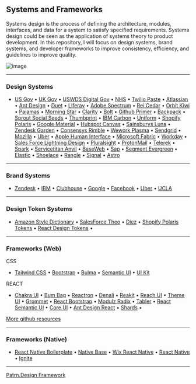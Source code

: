 ## Systems and Frameworks

Systems design is the process of defining the architecture, modules, interfaces, and data for a system to satisfy specified requirements. Systems design could be seen as the application of systems theory to product development. In this repository, I will focus on design systems, brand systems, and developer frameworks to improve consistency, efficiency, and guidelines to improve quality.

![image](https://d33wubrfki0l68.cloudfront.net/2f840b6e10e564b5d896d9c67a19c3a34cba635e/61d5e/assets/images/index/ds-patrn-ocean.png)

---

### Design Systems
- [US Gov](https://designsystem.digital.gov/) •
[UK Gov](https://design-system.service.gov.uk/) •
[USWDS Digital Gov](https://designsystem.digital.gov/) •
[NHS](https://service-manual.nhs.uk/) •
[Twilio Paste](https://paste.twilio.design/) •
[Atlassian](https://atlassian.design/) •
[Ant Design](https://ant.design/) •
[Duet](https://www.duetds.com/) •
[Liferay](https://liferay.design/lexicon/) •
[Adobe Spectrum](https://spectrum.adobe.com/) •
[Rei Cedar](https://rei.github.io/rei-cedar-docs/) •
[Orbit Kiwi](https://orbit.kiwi/) •
[Pajamas](https://design.gitlab.com/) •
[Morning Star](https://designsystem.morningstar.com/) •
[Clarity](https://clarity.design/) •
[Bolt](https://boltdesignsystem.com/) •
[Github Primer](https://primer.style/) •
[Backpack](https://backpack.github.io/) •
[Sprout Social Seeds](https://sproutsocial.com/seeds) •
[Thumbprint](https://thumbprint.design/) •
[IBM Carbon](https://www.carbondesignsystem.com/) •
[Uniform](http://uniform.hudl.com/) •
[Shopify Polaris](http://polaris.shopify.com/) •
[Google Material](http://material.io/design/) •
[Hubspot Canvas](https://canvas.hubspot.com/) •
[Sainsburys Luna](https://luna.sainsburys.co.uk/library) •
[Zendesk Garden](https://garden.zendesk.com/) •
[Consensys Rimble](https://rimble.consensys.design/) •
[Wework Plasma](http://plasma.guide/) •
[Sendgrid](http://styleguide.sendgrid.com/index.html) •
[Mozilla](https://protocol.mozilla.org/) •
[Uber](https://brand.uber.com/) •
[Apple Human Interface](https://developer.apple.com/design/human-interface-guidelines/ios/overview/themes/) •
[Microsoft Fabric](https://developer.microsoft.com/en-us/fabric#/) •
[Workday](https://design.workday.com/) •
[Sales Force Lightning Design](https://www.lightningdesignsystem.com/) •
[Pluralsight](https://design-system.pluralsight.com/) •
[ProtonMail](https://design-system-beta.netlify.com/) •
[Telerek](https://www.telerik.com/kendo-react-ui/) •
[Spark](https://sparkdesignsystem.com/) •
[Servicetitan Anvil](https://anvil.servicetitan.com/#/) •
[BaseWeb](https://baseweb.design/) •
[Sap](https://sap.github.io/fundamental/getting-started.html) •
[Segment Evergreen](https://evergreen.segment.com/) •
[Elastic](https://elastic.github.io/eui/#/) •
[Shoelace](https://shoelace.style/) •
[Rangle](https://rangle.io/radius/) •
[Signal](http://signal.agworld.com/) •
[Astro](https://www.astrouxds.com/)

---

### Brand Systems
- [Zendesk](https://t.co/x4DQi2OipC?amp=1) •
[IBM](https://www.ibm.com/design/language/) •
[Clubhouse](https://t.co/haeJfIxc5L?amp=1) •
[Google](https://t.co/eugyRPHCMB?amp=1) •
[Facebook](https://t.co/0BQWjTb3PY?amp=1) •
[Uber](https://t.co/udy1VXjhxD?amp=1) •
[UCLA](https://brand.ucla.edu/application/print)

---

### Design Token Systems
- [Amazon Style Dictionary](https://amzn.github.io/style-dictionary/#/) •
[SalesForce Theo](https://github.com/salesforce-ux/theo) •
[Diez](https://diez.org/) •
[Shopify Polaris Tokens](https://shopify.github.io/polaris-tokens/) •
[React Design Tokens](https://react-design-tokens.netlify.app/) •

---

### Frameworks (Web)

CSS
- [Tailwind CSS](https://tailwindcss.com/) •
[Bootstrap](https://getbootstrap.com/) •
[Bulma](https://bulma.io/) •
[Semantic UI](https://semantic-ui.com/) •
[UI Kit](https://getuikit.com/)

REACT
- [Chakra UI](https://chakra-ui.com/) •
[Bum Bag](https://bumbag.style/) •
[Reactron](https://github.com/siddharthkp/reactron) •
[Denali](https://denali.design/) •
[Reakit](https://github.com/reakit/reakit) •
[Reach UI](https://reach.tech/) •
[Theme UI](https://theme-ui.com/) •
[Grommet](https://v2.grommet.io/) •
[React Bootstrap](https://react-bootstrap.netlify.app/) •
[Modulz Radix](https://radix.modulz.app/docs/getting-started/) •
[Tabler](https://github.com/tabler/tabler-react) •
[React Semantic UI](https://react.semantic-ui.com/) •
[Core UI](https://coreui.io/react/) •
[Ant Design React](https://ant.design/) •
[Shards](https://github.com/designrevision/shards-dashboard-react) •

[More github resources](https://github.com/search?q=uilibrary)

---

### Frameworks (Native)

- [React Native Boilerplate](https://github.com/thecodingmachine/react-native-boilerplate) •
[Native Base](https://nativebase.io/) •
[Wix React Native](https://github.com/wix/react-native-ui-lib) •
[React Native](https://reactnative.dev/) •
[Ignite](https://github.com/infinitered/ignite)

---

[Patrn.Design Framework](https://patrn.design)

